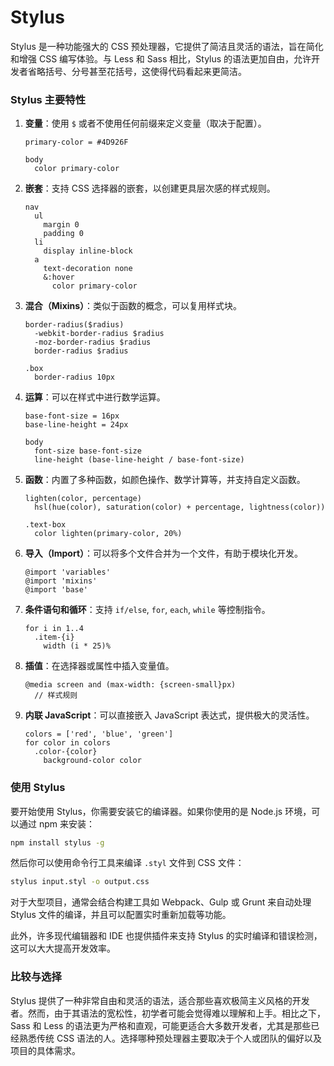 # Stylus

Stylus 是一种功能强大的 CSS 预处理器，它提供了简洁且灵活的语法，旨在简化和增强 CSS 编写体验。与 Less 和 Sass 相比，Stylus 的语法更加自由，允许开发者省略括号、分号甚至花括号，这使得代码看起来更简洁。

### Stylus 主要特性

1. **变量**：使用 `$` 或者不使用任何前缀来定义变量（取决于配置）。

   ```stylus
   primary-color = #4D926F

   body
     color primary-color
   ```

2. **嵌套**：支持 CSS 选择器的嵌套，以创建更具层次感的样式规则。

   ```stylus
   nav
     ul
       margin 0
       padding 0
     li
       display inline-block
     a
       text-decoration none
       &:hover
         color primary-color
   ```

3. **混合（Mixins）**：类似于函数的概念，可以复用样式块。

   ```stylus
   border-radius($radius)
     -webkit-border-radius $radius
     -moz-border-radius $radius
     border-radius $radius

   .box
     border-radius 10px
   ```

4. **运算**：可以在样式中进行数学运算。

   ```stylus
   base-font-size = 16px
   base-line-height = 24px

   body
     font-size base-font-size
     line-height (base-line-height / base-font-size)
   ```

5. **函数**：内置了多种函数，如颜色操作、数学计算等，并支持自定义函数。

   ```stylus
   lighten(color, percentage)
     hsl(hue(color), saturation(color) + percentage, lightness(color))

   .text-box
     color lighten(primary-color, 20%)
   ```

6. **导入（Import）**：可以将多个文件合并为一个文件，有助于模块化开发。

   ```stylus
   @import 'variables'
   @import 'mixins'
   @import 'base'
   ```

7. **条件语句和循环**：支持 `if/else`, `for`, `each`, `while` 等控制指令。

   ```stylus
   for i in 1..4
     .item-{i}
       width (i * 25)%
   ```

8. **插值**：在选择器或属性中插入变量值。

   ```stylus
   @media screen and (max-width: {screen-small}px)
     // 样式规则
   ```

9. **内联 JavaScript**：可以直接嵌入 JavaScript 表达式，提供极大的灵活性。
   ```stylus
   colors = ['red', 'blue', 'green']
   for color in colors
     .color-{color}
       background-color color
   ```

### 使用 Stylus

要开始使用 Stylus，你需要安装它的编译器。如果你使用的是 Node.js 环境，可以通过 npm 来安装：

```bash
npm install stylus -g
```

然后你可以使用命令行工具来编译 `.styl` 文件到 CSS 文件：

```bash
stylus input.styl -o output.css
```

对于大型项目，通常会结合构建工具如 Webpack、Gulp 或 Grunt 来自动处理 Stylus 文件的编译，并且可以配置实时重新加载等功能。

此外，许多现代编辑器和 IDE 也提供插件来支持 Stylus 的实时编译和错误检测，这可以大大提高开发效率。

### 比较与选择

Stylus 提供了一种非常自由和灵活的语法，适合那些喜欢极简主义风格的开发者。然而，由于其语法的宽松性，初学者可能会觉得难以理解和上手。相比之下，Sass 和 Less 的语法更为严格和直观，可能更适合大多数开发者，尤其是那些已经熟悉传统 CSS 语法的人。选择哪种预处理器主要取决于个人或团队的偏好以及项目的具体需求。
